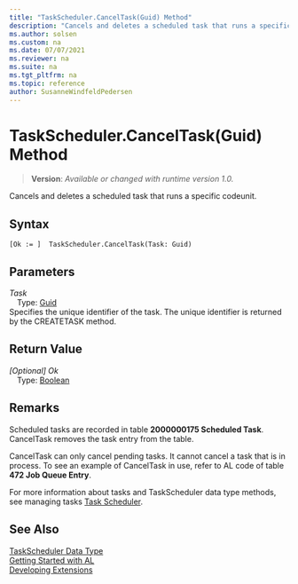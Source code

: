 ```yaml
---
title: "TaskScheduler.CancelTask(Guid) Method"
description: "Cancels and deletes a scheduled task that runs a specific codeunit."
ms.author: solsen
ms.custom: na
ms.date: 07/07/2021
ms.reviewer: na
ms.suite: na
ms.tgt_pltfrm: na
ms.topic: reference
author: SusanneWindfeldPedersen
---
```

[//]: # (START>DO_NOT_EDIT)
[//]: # (IMPORTANT:Do not edit any of the content between here and the END>DO_NOT_EDIT.)
[//]: # (Any modifications should be made in the .xml files in the ModernDev repo.)
# TaskScheduler.CancelTask(Guid) Method
> **Version**: _Available or changed with runtime version 1.0._

Cancels and deletes a scheduled task that runs a specific codeunit.


## Syntax
```AL
[Ok := ]  TaskScheduler.CancelTask(Task: Guid)
```
## Parameters
*Task*  
&emsp;Type: [Guid](../guid/guid-data-type.md)  
Specifies the unique identifier of the task. The unique identifier is returned by the CREATETASK method.
          


## Return Value
*[Optional] Ok*  
&emsp;Type: [Boolean](../boolean/boolean-data-type.md)  



[//]: # (IMPORTANT: END>DO_NOT_EDIT)

## Remarks  
 Scheduled tasks are recorded in table **2000000175 Scheduled Task**. CancelTask removes the task entry from the table.  

 CancelTask can only cancel pending tasks. It cannot cancel a task that is in process. To see an example of CancelTask in use, refer to AL code of table **472 Job Queue Entry**.  

 For more information about tasks and TaskScheduler data type methods, see managing tasks [Task Scheduler](../../devenv-task-scheduler.md).  

## See Also
[TaskScheduler Data Type](taskscheduler-data-type.md)  
[Getting Started with AL](../../devenv-get-started.md)  
[Developing Extensions](../../devenv-dev-overview.md)
